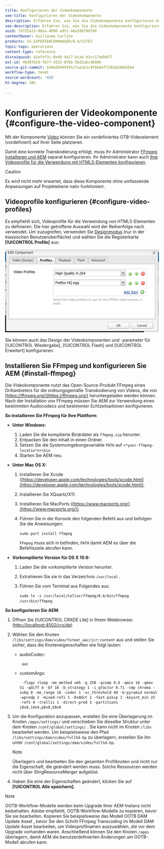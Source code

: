 ```yaml
---
title: Konfigurieren der Videokomponente
seo-title: Konfigurieren der Videokomponente
description: Erfahren Sie, wie Sie die Videokomponente konfigurieren können.
seo-description: Erfahren Sie, wie Sie die Videokomponente konfigurieren können.
uuid: f4755a13-08ea-4096-a951-46a590f8d766
contentOwner: Guillaume Carlino
products: SG_EXPERIENCEMANAGER/6.4/SITES
topic-tags: operations
content-type: reference
discoiquuid: a1efef3c-0e4b-4a17-bcad-e3cc17adbbf7
exl-id: 46d0765d-fb77-4332-8fbb-5bd2abcd6806
source-git-commit: bd94d3949f0117aa3e1c9f0e84f7293a5d6b03b4
workflow-type: tm+mt
source-wordcount: '435'
ht-degree: 38%

---
```


# Konfigurieren der Videokomponente  {#configure-the-video-component}

Mit der Komponente [Video](/help/sites-authoring/default-components-foundation.md#video) können Sie ein vordefiniertes OTB-Videoelement (vordefiniert) auf Ihrer Seite platzieren.

Damit eine korrekte Transkodierung erfolgt, muss Ihr Administrator [FFmpeg installieren und AEM](#install-ffmpeg) separat konfigurieren. Ihr Administrator kann auch [Ihre Videoprofile für die Verwendung mit HTML5-Elementen konfigurieren](#configure-video-profiles).

>[!CAUTION]
>
>Es wird nicht mehr erwartet, dass diese Komponente ohne umfassende Anpassungen auf Projektebene nativ funktioniert.

## Videoprofile konfigurieren {#configure-video-profiles}

Es empfiehlt sich, Videoprofile für die Verwendung von HTML5-Elementen zu definieren. Die hier getroffene Auswahl wird der Reihenfolge nach verwendet. Um zuzugreifen, verwenden Sie [Designmodus](/help/sites-authoring/default-components-designmode.md) (nur in der klassischen Benutzeroberfläche) und wählen Sie die Registerkarte **[!UICONTROL Profile]** aus:

![chlimage_1-317](assets/chlimage_1-317.png)

Sie können auch das Design der Videokomponenten und -parameter für [!UICONTROL Wiedergabe], [!UICONTROL Flash] und [!UICONTROL Erweitert] konfigurieren.

## Installieren Sie FFmpeg und konfigurieren Sie AEM {#install-ffmpeg}

Die Videokomponente nutzt das Open-Source-Produkt FFmpeg eines Drittanbieters für die ordnungsgemäße Transkodierung von Videos, die von [https://ffmpeg.org/](https://ffmpeg.org/) heruntergeladen werden können. Nach der Installation von FFmpeg müssen Sie AEM zur Verwendung eines bestimmten Audiocodecs und bestimmter Echtzeitoptionen konfigurieren.

**So installieren Sie FFmpeg für Ihre Plattform**:

* **Unter Windows:**

   1. Laden Sie die kompilierte Binärdatei als `ffmpeg.zip` herunter.
   1. Entpacken Sie den Inhalt in einen Ordner.
   1. Setzen Sie die Systemumgebungsvariable `PATH` auf `<*your-ffmpeg-locatio*n>\bin`
   1. Starten Sie AEM neu.

* **Unter Mac OS X:**

   1. Installieren Sie Xcode ([https://developer.apple.com/technologies/tools/xcode.html](https://developer.apple.com/technologies/tools/xcode.html)).
   1. Installieren Sie XQuartz/X11.
   1. Installieren Sie MacPorts ([https://www.macports.org/](https://www.macports.org/))
   1. Führen Sie in der Konsole den folgenden Befehl aus und befolgen Sie die Anweisungen:

      `sudo port install ffmpeg`

      `FFmpeg` muss sich in befinden,  `PATH` damit AEM es über die Befehlszeile abrufen kann.

* **Vorkompilierte Version für OS X 10.6:**

   1. Laden Sie die vorkompilierte Version herunter.
   1. Extrahieren Sie sie in das Verzeichnis `/usr/local` .
   1. Führen Sie vom Terminal aus Folgendes aus:

      `sudo ln -s /usr/local/Cellar/ffmpeg/0.6/bin/ffmpeg /usr/bin/ffmpeg`

**So konfigurieren Sie AEM**:

1. Öffnen Sie [!UICONTROL CRXDE Lite] in Ihrem Webbrowser. ([http://localhost:4502/crx/de](http://localhost:4502/crx/de))
1. Wählen Sie den Knoten `/libs/settings/dam/video/format_aac/jcr:content` aus und stellen Sie sicher, dass die Knoteneigenschaften wie folgt lauten:

   * audioCodec:

      ```
       aac
      ```

   * customArgs:

      ```
       -flags +loop -me_method umh -g 250 -qcomp 0.6 -qmin 10 -qmax 51 -qdiff 4 -bf 16 -b_strategy 1 -i_qfactor 0.71 -cmp chroma -subq 8 -me_range 16 -coder 1 -sc_threshold 40 -b-pyramid normal -wpredp 2 -mixed-refs 1 -8x8dct 1 -fast-pskip 1 -keyint_min 25 -refs 4 -trellis 1 -direct-pred 3 -partitions i8x8,i4x4,p8x8,b8x8
      ```

1. Um die Konfiguration anzupassen, erstellen Sie eine Überlagerung im Knoten `/apps/settings/` und verschieben Sie dieselbe Struktur unter dem Knoten `/conf/global/settings/` . Sie kann nicht im Knoten `/libs` bearbeitet werden. Um beispielsweise den Pfad `/libs/settings/dam/video/fullhd-bp` zu überlagern, erstellen Sie ihn unter `/conf/global/settings/dam/video/fullhd-bp`.

   >[!NOTE]
   >
   >Überlagern und bearbeiten Sie den gesamten Profilknoten und nicht nur die Eigenschaft, die geändert werden muss. Solche Ressourcen werden nicht über SlingResourceMerger aufgelöst.

1. Haben Sie eine der Eigenschaften geändert, klicken Sie auf **[!UICONTROL Alle speichern]**.

>[!NOTE]
>
>OOTB-Workflow-Modelle werden beim Upgrade Ihrer AEM-Instanz nicht beibehalten. Adobe empfiehlt, OOTB-Workflow-Modelle zu kopieren, bevor Sie sie bearbeiten. Kopieren Sie beispielsweise das Modell OOTB DAM Update Asset , bevor Sie den Schritt FFmpeg Transcoding im Modell DAM Update Asset bearbeiten, um Videoprofilnamen auszuwählen, die vor dem Upgrade vorhanden waren. Anschließend können Sie den Knoten `/apps` überlagern, damit AEM die benutzerdefinierten Änderungen am OOTB-Modell abrufen kann.
